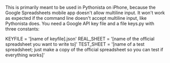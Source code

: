 This is primarily meant to be used in Pythonista on iPhone,
because the Google Spreadsheets mobile app doesn't allow multiline input.
It won't work as expected if the command line doesn't accept
multiline input, like Pythonista does.
You need a Google API key file and a file keys.py with three constants:

KEYFILE = '[name of keyfile].json'
REAL_SHEET = '[name of the official spreadsheet you want to write to]'
TEST_SHEET = '[name of a test spreadsheet; just make a copy of the official spreadsheet so you can test if everything works]'